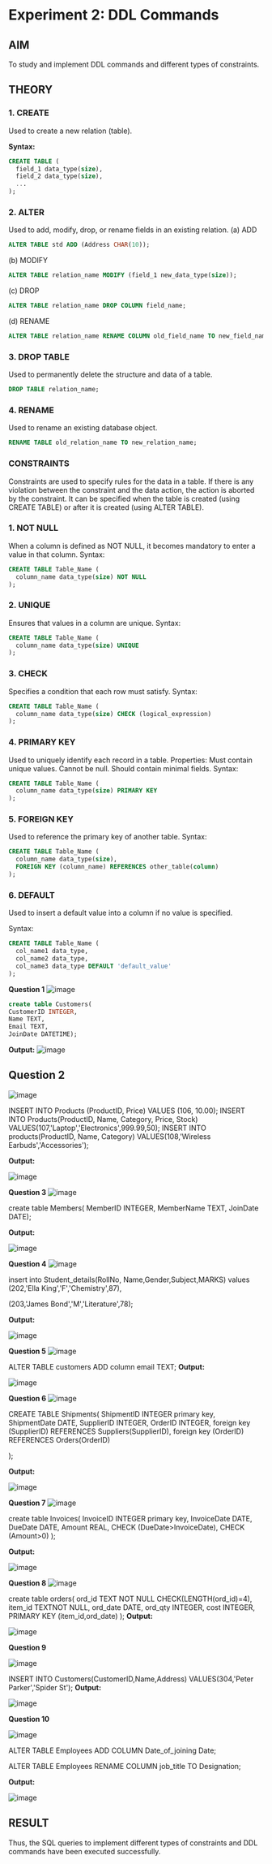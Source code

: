# Experiment 2: DDL Commands

## AIM
To study and implement DDL commands and different types of constraints.

## THEORY

### 1. CREATE
Used to create a new relation (table).

**Syntax:**
```sql
CREATE TABLE (
  field_1 data_type(size),
  field_2 data_type(size),
  ...
);
```
### 2. ALTER
Used to add, modify, drop, or rename fields in an existing relation.
(a) ADD
```sql
ALTER TABLE std ADD (Address CHAR(10));
```
(b) MODIFY
```sql
ALTER TABLE relation_name MODIFY (field_1 new_data_type(size));
```
(c) DROP
```sql
ALTER TABLE relation_name DROP COLUMN field_name;
```
(d) RENAME
```sql
ALTER TABLE relation_name RENAME COLUMN old_field_name TO new_field_name;
```
### 3. DROP TABLE
Used to permanently delete the structure and data of a table.
```sql
DROP TABLE relation_name;
```
### 4. RENAME
Used to rename an existing database object.
```sql
RENAME TABLE old_relation_name TO new_relation_name;
```
### CONSTRAINTS
Constraints are used to specify rules for the data in a table. If there is any violation between the constraint and the data action, the action is aborted by the constraint. It can be specified when the table is created (using CREATE TABLE) or after it is created (using ALTER TABLE).
### 1. NOT NULL
When a column is defined as NOT NULL, it becomes mandatory to enter a value in that column.
Syntax:
```sql
CREATE TABLE Table_Name (
  column_name data_type(size) NOT NULL
);
```
### 2. UNIQUE
Ensures that values in a column are unique.
Syntax:
```sql
CREATE TABLE Table_Name (
  column_name data_type(size) UNIQUE
);
```
### 3. CHECK
Specifies a condition that each row must satisfy.
Syntax:
```sql
CREATE TABLE Table_Name (
  column_name data_type(size) CHECK (logical_expression)
);
```
### 4. PRIMARY KEY
Used to uniquely identify each record in a table.
Properties:
Must contain unique values.
Cannot be null.
Should contain minimal fields.
Syntax:
```sql
CREATE TABLE Table_Name (
  column_name data_type(size) PRIMARY KEY
);
```
### 5. FOREIGN KEY
Used to reference the primary key of another table.
Syntax:
```sql
CREATE TABLE Table_Name (
  column_name data_type(size),
  FOREIGN KEY (column_name) REFERENCES other_table(column)
);
```
### 6. DEFAULT
Used to insert a default value into a column if no value is specified.

Syntax:
```sql
CREATE TABLE Table_Name (
  col_name1 data_type,
  col_name2 data_type,
  col_name3 data_type DEFAULT 'default_value'
);
```

**Question 1**
![image](https://github.com/user-attachments/assets/7de5c4d0-a91d-4b48-99b7-34ba86219a76)

```sql
create table Customers(
CustomerID INTEGER,
Name TEXT,
Email TEXT,
JoinDate DATETIME);
```

**Output:**
![image](https://github.com/user-attachments/assets/ee872218-c819-4131-9436-a8fa798fe93b)

**Question 2**
---
![image](https://github.com/user-attachments/assets/37ea9645-2f1f-41ea-a8c9-7deec7a01d7f)


INSERT INTO Products (ProductID, Price)
VALUES (106, 10.00);
INSERT INTO Products(ProductID, Name, Category, Price, Stock)
VALUES(107,'Laptop','Electronics',999.99,50);
INSERT INTO products(ProductID, Name, Category)
VALUES(108,'Wireless Earbuds','Accessories');

**Output:**

![image](https://github.com/user-attachments/assets/608ae1f9-7a0b-4388-8a86-131a7e959cca)


**Question 3**
![image](https://github.com/user-attachments/assets/3d0bfa90-b0d1-42f2-831b-7453d131b73d)


create table Members(
MemberID INTEGER,
MemberName TEXT,
JoinDate DATE);

**Output:**

![image](https://github.com/user-attachments/assets/907d4743-d926-42af-9952-f16008bce74c)


**Question 4**
![image](https://github.com/user-attachments/assets/3bcd65d7-9b9a-4149-9043-5a1cfd9d5930)

insert into Student_details(RollNo, Name,Gender,Subject,MARKS)
values
(202,'Ella King','F','Chemistry',87),

(203,'James Bond','M','Literature',78);


**Output:**

![image](https://github.com/user-attachments/assets/39c1986f-4947-4011-8c24-0ce740c064e0)

**Question 5**
![image](https://github.com/user-attachments/assets/23bbdeee-1f65-4ddf-933b-41f5604f822a)


ALTER TABLE  customers
ADD column email TEXT;
**Output:**

![image](https://github.com/user-attachments/assets/4a2ef0d1-c83c-4fa3-a976-bd05d81f116b)


**Question 6**
![image](https://github.com/user-attachments/assets/2aca926f-ed49-4be8-b2da-e29c6ce7d33f)

CREATE TABLE Shipments(
ShipmentID INTEGER  primary key,
ShipmentDate DATE,
SupplierID INTEGER,
OrderID INTEGER,
foreign key (SupplierID) REFERENCES Suppliers(SupplierID),
foreign key (OrderID) REFERENCES Orders(OrderID)

);

**Output:**

![image](https://github.com/user-attachments/assets/7b041728-4b16-4ed2-af93-b1499ecfff75)


**Question 7**
![image](https://github.com/user-attachments/assets/7f1d3d4b-8f08-471a-9924-edf166cf57c1)

create table Invoices(
InvoiceID INTEGER primary key,
InvoiceDate DATE,
DueDate DATE,
Amount REAL,
CHECK (DueDate>InvoiceDate),
CHECK (Amount>0)
);

**Output:**

![image](https://github.com/user-attachments/assets/70992c79-2872-45f1-a829-da9c15cfb296)

**Question 8**
![image](https://github.com/user-attachments/assets/2ce480f1-3f72-4634-9e63-f7cc879fa5b1)

create table orders(
ord_id TEXT NOT NULL CHECK(LENGTH(ord_id)=4),
item_id TEXTNOT NULL,
ord_date DATE,
ord_qty INTEGER,
cost INTEGER,
PRIMARY KEY (item_id,ord_date)
);
**Output:**

![image](https://github.com/user-attachments/assets/77606cfb-c48c-48ed-a3f0-0554d04e8a70)


**Question 9**

![image](https://github.com/user-attachments/assets/c8f2d3fe-f6a3-4e21-8552-551eea75b427)

INSERT INTO Customers(CustomerID,Name,Address)
VALUES(304,'Peter Parker','Spider St');
**Output:**

![image](https://github.com/user-attachments/assets/3120f0b0-dfae-4b55-9c1b-394fda2fd44b)


**Question 10**

![image](https://github.com/user-attachments/assets/5777ff75-bcfe-4cfa-9798-1e86b9037f2d)


ALTER TABLE Employees
ADD COLUMN Date_of_joining Date;

ALTER TABLE Employees
RENAME COLUMN job_title TO Designation;

**Output:**


![image](https://github.com/user-attachments/assets/bb2421e0-03f9-49e9-ae37-5b96683270eb)


## RESULT
Thus, the SQL queries to implement different types of constraints and DDL commands have been executed successfully.
